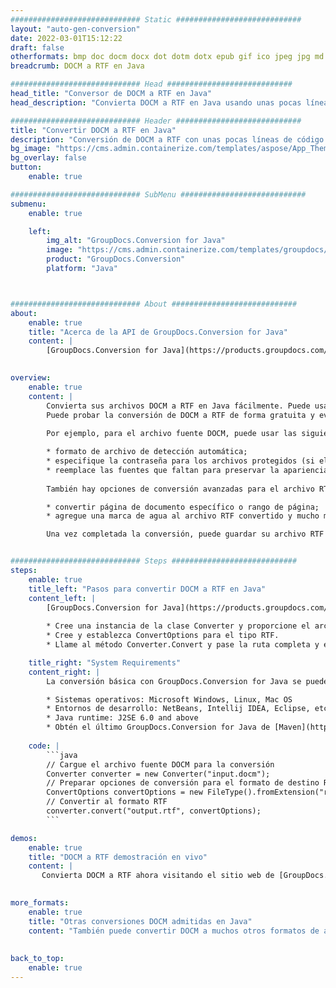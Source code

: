 ```yaml
---
############################# Static ############################
layout: "auto-gen-conversion"
date: 2022-03-01T15:12:22
draft: false
otherformats: bmp doc docm docx dot dotm dotx epub gif ico jpeg jpg md odt ott pdf png psd rtf tex tif tiff txt xps
breadcrumb: DOCM a RTF en Java

############################# Head ############################
head_title: "Conversor de DOCM a RTF en Java"
head_description: "Convierta DOCM a RTF en Java usando unas pocas líneas de código. Utilice la API de conversión de documentos de GroupDocs para convertir más de 160 formatos de archivo."

############################# Header ############################
title: "Convertir DOCM a RTF en Java"
description: "Conversión de DOCM a RTF con unas pocas líneas de código Java"
bg_image: "https://cms.admin.containerize.com/templates/aspose/App_Themes/V3/images/bg/header1.png"
bg_overlay: false
button:
    enable: true

############################# SubMenu ############################
submenu:
    enable: true

    left:
        img_alt: "GroupDocs.Conversion for Java"
        image: "https://cms.admin.containerize.com/templates/groupdocs/images/product-logos/90x90-noborder/groupdocs-conversion-java.png"
        product: "GroupDocs.Conversion"
        platform: "Java"



############################# About ############################
about:
    enable: true
    title: "Acerca de la API de GroupDocs.Conversion for Java"
    content: |
        [GroupDocs.Conversion for Java](https://products.groupdocs.com/conversion/java/) se puede usar para convertir Microsoft Word, Excel, PowerPoint, PDF, Visio y otros formatos. GroupDocs.Conversion es una API independiente que es adecuada para sistemas internos y de back-end donde se requiere un alto rendimiento. No depende de ningún software como Microsoft u Open Office.
    

overview:
    enable: true
    content: |
        Convierta sus archivos DOCM a RTF en Java fácilmente. Puede usar solo un par de líneas de código Java en cualquier plataforma de su elección, como Windows, Linux, macOS.
        Puede probar la conversión de DOCM a RTF de forma gratuita y evaluar la calidad de los resultados de la conversión. Junto con los escenarios de conversión de archivos simples, puede probar opciones más avanzadas para cargar el archivo de origen DOCM y para guardar el resultado de salida RTF. 
        
        Por ejemplo, para el archivo fuente DOCM, puede usar las siguientes opciones de carga:

        * formato de archivo de detección automática;
        * especifique la contraseña para los archivos protegidos (si el formato de archivo lo admite);
        * reemplace las fuentes que faltan para preservar la apariencia del documento.
        
        También hay opciones de conversión avanzadas para el archivo RTF:

        * convertir página de documento específico o rango de página;
        * agregue una marca de agua al archivo RTF convertido y mucho más.

        Una vez completada la conversión, puede guardar su archivo RTF en la ruta del archivo local o en cualquier almacenamiento de terceros como FTP, Amazon S3, Google Drive, Dropbox, etc. Tenga en cuenta que para convertir DOCM a RTF no es necesario instalar ningún software adicional, como MS Office, Open Office, Adobe Acrobat Reader, etc.


############################# Steps ############################
steps:
    enable: true
    title_left: "Pasos para convertir DOCM a RTF en Java"
    content_left: |
        [GroupDocs.Conversion for Java](https://products.groupdocs.com/conversion/java/) facilita a los desarrolladores convertir un archivo DOCM a RTF con unas pocas líneas de código.
        
        * Cree una instancia de la clase Converter y proporcione el archivo DOCM con la ruta completa
        * Cree y establezca ConvertOptions para el tipo RTF.
        * Llame al método Converter.Convert y pase la ruta completa y el formato (RTF) como parámetro

    title_right: "System Requirements"
    content_right: |
        La conversión básica con GroupDocs.Conversion for Java se puede realizar en unos pocos pasos simples. Nuestras API son compatibles con todas las principales plataformas y sistemas operativos. Antes de ejecutar el código a continuación, asegúrese de tener instalados los siguientes requisitos previos en su sistema.

        * Sistemas operativos: Microsoft Windows, Linux, Mac OS
        * Entornos de desarrollo: NetBeans, Intellij IDEA, Eclipse, etc.
        * Java runtime: J2SE 6.0 and above
        * Obtén el último GroupDocs.Conversion for Java de [Maven](https://repository.groupdocs.com/webapp/#/artifacts/browse/tree/General/repo/com/groupdocs/groupdocs-conversion)
         
    code: |
        ```java    
        // Cargue el archivo fuente DOCM para la conversión
        Converter converter = new Converter("input.docm");
        // Preparar opciones de conversión para el formato de destino RTF
        ConvertOptions convertOptions = new FileType().fromExtension("rtf").getConvertOptions();
        // Convertir al formato RTF
        converter.convert("output.rtf", convertOptions);
        ```

demos:
    enable: true
    title: "DOCM a RTF demostración en vivo"
    content: |
       Convierta DOCM a RTF ahora visitando el sitio web de [GroupDocs.Conversion App](https://products.groupdocs.app/conversion/family). La demostración en línea tiene las siguientes ventajas
          

more_formats:
    enable: true
    title: "Otras conversiones DOCM admitidas en Java"
    content: "También puede convertir DOCM a muchos otros formatos de archivo. Consulte la lista a continuación."
       
       
back_to_top:
    enable: true
---
```

